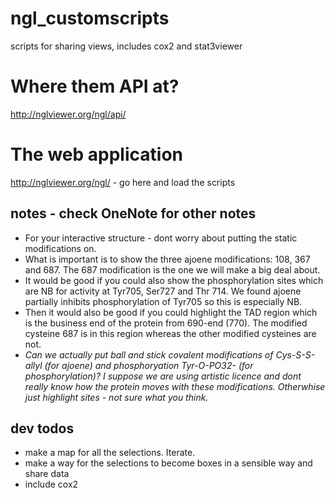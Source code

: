 # ngl_customscripts
scripts for sharing views, includes cox2 and stat3viewer


# Where them API at?
http://nglviewer.org/ngl/api/

# The web application
http://nglviewer.org/ngl/ - go here and load the scripts

## notes - check OneNote for other notes
 - For your interactive structure - dont worry about putting the static modifications on.
 -  What is important is to show the three ajoene modifications: 108, 367 and 687. The 687 modification is the one we will make a big deal about.
 - It would be good if you could also show the phosphorylation sites which are NB for activity at Tyr705, Ser727 and Thr 714. We found ajoene partially inhibits phosphorylation of Tyr705 so this is especially NB.
 - Then it would also be good if you could highlight the TAD region which is the business end of the protein from 690-end (770). The modified cysteine 687 is in this region whereas the other modified cysteines are not.
 - *Can we actually put ball and stick covalent modifications of Cys-S-S-allyl (for ajoene) and phosphoryation Tyr-O-PO32- (for phosphorylation)? I suppose we are using artistic licence and dont really know how the protein moves with these modifications. Otherwhise just highlight sites - not sure what you think.*


 ## dev todos
 - make a map for all the selections. Iterate.
 - make a way for the selections to become boxes in a sensible way and share data
 - include cox2
